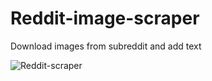 # Reddit-image-scraper
Download images from subreddit and add text

![Reddit-scraper](https://github.com/ehsanpo/Reddit-image-scraper/blob/master/reddit-scrapper.gif?raw=true)

